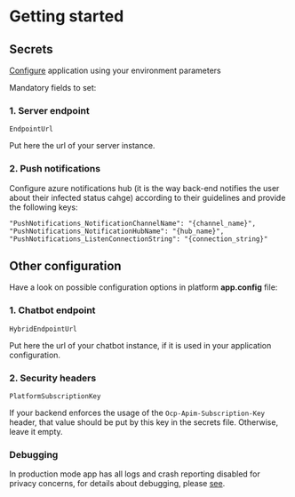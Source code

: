# Getting started

## Secrets 

[Configure](covi_configuration.md) application using your environment parameters

Mandatory fields to set:

### 1. Server endpoint

`EndpointUrl`

Put here the url of your server instance.

### 2. Push notifications
Configure azure notifications hub (it is the way back-end notifies the user about their infected status cahge) according to their guidelines and provide the following keys:

```
"PushNotifications_NotificationChannelName": "{channel_name}",
"PushNotifications_NotificationHubName": "{hub_name}",
"PushNotifications_ListenConnectionString": "{connection_string}"
```

## Other configuration
Have a look on possible configuration options in platform **app.config** file:

### 1. Chatbot endpoint

`HybridEndpointUrl`

Put here the url of your chatbot instance, if it is used in your application configuration.

### 2. Security headers

`PlatformSubscriptionKey`

If your backend enforces the usage of the `Ocp-Apim-Subscription-Key` header, that value should be put by this key in the secrets file. Otherwise, leave it empty.

### Debugging

In production mode app has all logs and crash reporting disabled for privacy concerns, for details about debugging, please [see](debugging.md).
